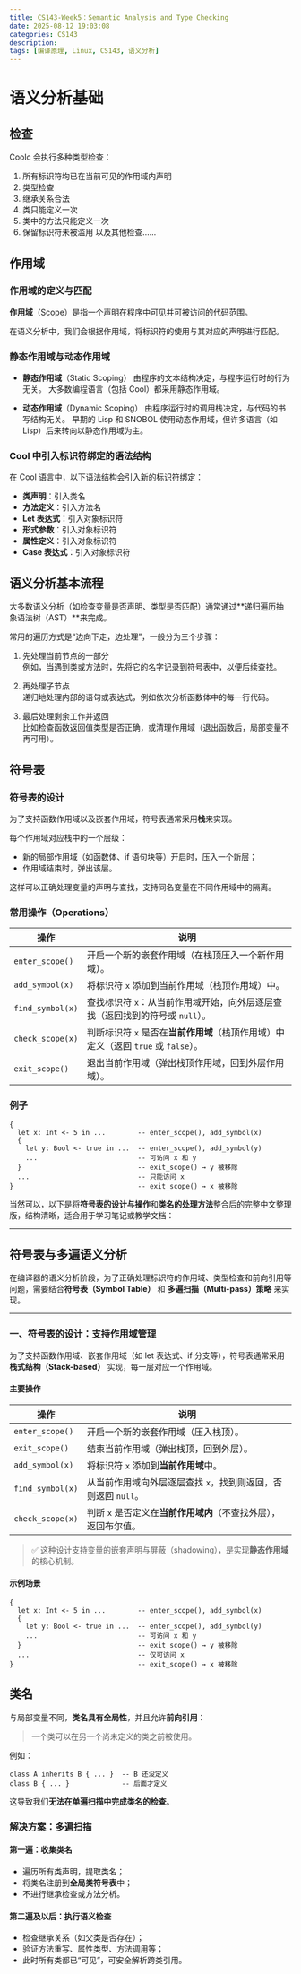 ```yaml
---
title: CS143-Week5：Semantic Analysis and Type Checking
date: 2025-08-12 19:03:08
categories: CS143
description: 
tags: [编译原理, Linux, CS143, 语义分析]
---
```

# 语义分析基础
## 检查
Coolc 会执行多种类型检查：
1. 所有标识符均已在当前可见的作用域内声明
2. 类型检查
3. 继承关系合法
4. 类只能定义一次
5. 类中的方法只能定义一次
6. 保留标识符未被滥用
   以及其他检查……

## 作用域
### 作用域的定义与匹配

**作用域**（Scope）是指一个声明在程序中可见并可被访问的代码范围。

在语义分析中，我们会根据作用域，将标识符的使用与其对应的声明进行匹配。

### 静态作用域与动态作用域

- **静态作用域**（Static Scoping）
  由程序的文本结构决定，与程序运行时的行为无关。
  大多数编程语言（包括 Cool）都采用静态作用域。

- **动态作用域**（Dynamic Scoping）
  由程序运行时的调用栈决定，与代码的书写结构无关。
  早期的 Lisp 和 SNOBOL 使用动态作用域，但许多语言（如 Lisp）后来转向以静态作用域为主。

### Cool 中引入标识符绑定的语法结构

在 Cool 语言中，以下语法结构会引入新的标识符绑定：

- **类声明**：引入类名
- **方法定义**：引入方法名
- **Let 表达式**：引入对象标识符
- **形式参数**：引入对象标识符
- **属性定义**：引入对象标识符
- **Case 表达式**：引入对象标识符

## 语义分析基本流程
大多数语义分析（如检查变量是否声明、类型是否匹配）通常通过**递归遍历抽象语法树（AST）**来完成。

常用的遍历方式是“边向下走，边处理”，一般分为三个步骤：

1. 先处理当前节点的一部分  
   例如，当遇到类或方法时，先将它的名字记录到符号表中，以便后续查找。  

2. 再处理子节点  
   递归地处理内部的语句或表达式，例如依次分析函数体中的每一行代码。  

3. 最后处理剩余工作并返回  
   比如检查函数返回值类型是否正确，或清理作用域（退出函数后，局部变量不再可用）。

## 符号表
### 符号表的设计

为了支持函数作用域以及嵌套作用域，符号表通常采用**栈**来实现。

每个作用域对应栈中的一个层级：
- 新的局部作用域（如函数体、if 语句块等）开启时，压入一个新层；
- 作用域结束时，弹出该层。

这样可以正确处理变量的声明与查找，支持同名变量在不同作用域中的隔离。

### 常用操作（Operations）

| 操作 | 说明 |
|------|------|
| `enter_scope()` | 开启一个新的嵌套作用域（在栈顶压入一个新作用域）。 |
| `add_symbol(x)` | 将标识符 `x` 添加到当前作用域（栈顶作用域）中。 |
| `find_symbol(x)` | 查找标识符 `x`：从当前作用域开始，向外层逐层查找（返回找到的符号或 `null`）。 |
| `check_scope(x)` | 判断标识符 `x` 是否在**当前作用域**（栈顶作用域）中定义（返回 `true` 或 `false`）。 |
| `exit_scope()` | 退出当前作用域（弹出栈顶作用域，回到外层作用域）。 |


### 例子

```cool
{
  let x: Int <- 5 in ...        -- enter_scope(), add_symbol(x)
  {
    let y: Bool <- true in ...  -- enter_scope(), add_symbol(y)
    ...                         -- 可访问 x 和 y
  }                             -- exit_scope() → y 被移除
  ...                           -- 只能访问 x
}                               -- exit_scope() → x 被移除
```

当然可以，以下是将**符号表的设计与操作**和**类名的处理方法**整合后的完整中文整理版，结构清晰，适合用于学习笔记或教学文档：

---

## 符号表与多遍语义分析

在编译器的语义分析阶段，为了正确处理标识符的作用域、类型检查和前向引用等问题，需要结合**符号表（Symbol Table）** 和 **多遍扫描（Multi-pass）策略** 来实现。

---

### 一、符号表的设计：支持作用域管理

为了支持函数作用域、嵌套作用域（如 let 表达式、if 分支等），符号表通常采用 **栈式结构（Stack-based）** 实现，每一层对应一个作用域。

#### 主要操作

| 操作 | 说明 |
|------|------|
| `enter_scope()` | 开启一个新的嵌套作用域（压入栈顶）。 |
| `exit_scope()`  | 结束当前作用域（弹出栈顶，回到外层）。 |
| `add_symbol(x)` | 将标识符 `x` 添加到**当前作用域**中。 |
| `find_symbol(x)` | 从当前作用域向外层逐层查找 `x`，找到则返回，否则返回 `null`。 |
| `check_scope(x)` | 判断 `x` 是否定义在**当前作用域内**（不查找外层），返回布尔值。 |

> ✅ 这种设计支持变量的嵌套声明与屏蔽（shadowing），是实现**静态作用域**的核心机制。

#### 示例场景
```cool
{
  let x: Int <- 5 in ...        -- enter_scope(), add_symbol(x)
  {
    let y: Bool <- true in ...  -- enter_scope(), add_symbol(y)
    ...                         -- 可访问 x 和 y
  }                             -- exit_scope() → y 被移除
  ...                           -- 仅可访问 x
}                               -- exit_scope() → x 被移除
```

## 类名

与局部变量不同，**类名具有全局性**，并且允许**前向引用**：
> 一个类可以在另一个尚未定义的类之前被使用。

例如：
```cool
class A inherits B { ... }  -- B 还没定义
class B { ... }             -- 后面才定义
```

这导致我们**无法在单遍扫描中完成类名的检查**。

### 解决方案：多遍扫描

#### 第一遍：收集类名
- 遍历所有类声明，提取类名；
- 将类名注册到**全局类符号表**中；
- 不进行继承检查或方法分析。

#### 第二遍及以后：执行语义检查
- 检查继承关系（如父类是否存在）；
- 验证方法重写、属性类型、方法调用等；
- 此时所有类都已“可见”，可安全解析跨类引用。